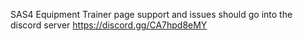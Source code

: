 SAS4 Equipment Trainer page
support and issues should go into the discord server https://discord.gg/CA7hpd8eMY
